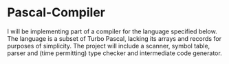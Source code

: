 # Pascal-Compiler
I will be implementing part of a compiler for the language specified below. The language is a subset of Turbo Pascal, lacking its arrays and records for purposes of simplicity. The project will include a scanner, symbol table, parser and (time permitting) type checker and intermediate code generator. 
